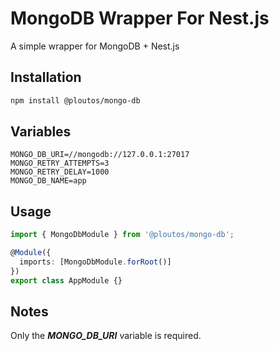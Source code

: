 # MongoDB Wrapper For Nest.js

A simple wrapper for MongoDB + Nest.js

## Installation

```bash
npm install @ploutos/mongo-db
```

## Variables
```dotenv
MONGO_DB_URI=//mongodb://127.0.0.1:27017
MONGO_RETRY_ATTEMPTS=3
MONGO_RETRY_DELAY=1000
MONGO_DB_NAME=app
```
## Usage
```typescript
import { MongoDbModule } from '@ploutos/mongo-db';

@Module({
  imports: [MongoDbModule.forRoot()]
})
export class AppModule {}
```
## Notes
Only the ***MONGO_DB_URI*** variable is required.	
